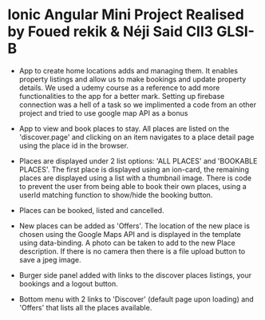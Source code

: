 # Ionic Angular Mini Project Realised by Foued rekik & Néji Said CII3 GLSI-B

* App to create home locations adds and managing them. It enables property listings and allow us to make bookings and update property details. 
We used a udemy course as a reference to add more functionalities to the app for a better mark.
Setting up firebase connection was a hell of a task so we implimented a code from an other project and tried to use google map API as a bonus


* App to view and book places to stay. All places are listed on the 'discover.page' and clicking on an item navigates to a place detail page using the place id in the browser.
* Places are displayed under 2 list options: 'ALL PLACES' and 'BOOKABLE PLACES'. The first place is displayed using an ion-card, the remaining places are displayed using a list with a thumbnail image. There is code to prevent the user from being able to book their own places, using a userId matching function to show/hide the booking button.
* Places can be booked, listed and cancelled.
* New places can be added as 'Offers'. The location of the new place is chosen using the Google Maps API and is displayed in the template using data-binding. A photo can be taken to add to the new Place description. If there is no camera then there is a file upload button to save a jpeg image.
* Burger side panel added with links to the discover places listings, your bookings and a logout button.
* Bottom menu with 2 links to 'Discover' (default page upon loading) and 'Offers' that lists all the places available.